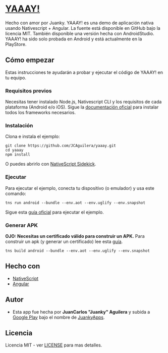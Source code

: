 # [YAAAY!](https://play.google.com/store/apps/details?id=com.juankyapps.YAAAY)

Hecho con amor por Juanky.
YAAAY! es una demo de aplicación nativa usando Nativescript + Angular.
La fuente está disponible en GitHub bajo la licencia MIT.
También disponible una versión hecha con AndroidStudio.
YAAAY! ha sido solo probada en Android y está actualmente en la PlayStore.

## Cómo empezar

Estas instrucciones te ayudarán a probar y ejecutar el código de YAAAY! en tu equipo.

### Requisitos previos

Necesitas tener instalado Node.js, Nativescript CLI y los requisitos de cada plataforma (Android e/o iOS).
Sigue la [documentación oficial](https://docs.nativescript.org/angular/start/quick-setup) para instalar todos los frameworks necesarios.

### Instalación

Clona e instala el ejemplo:

```
git clone https://github.com/JCAguilera/yaaay.git
cd yaaay
npm install
```
O puedes abrirlo con [NativeScript Sidekick](https://www.nativescript.org/nativescript-sidekick).

### Ejecutar

Para ejecutar el ejemplo, conecta tu dispositivo (o emulador) y usa este comando:
```
tns run android --bundle --env.aot --env.uglify --env.snapshot
```
Sigue esta [guía oficial](https://docs.nativescript.org/angular/tutorial/ng-chapter-1#12-running-apps) para ejecutar el ejemplo.

### Generar APK

**OJO: Necesitas un certificado válido para construir un APK.**
Para construir un apk (y generar un certificado) lee esta [guía](https://docs.nativescript.org/tooling/publishing/publishing-android-apps).
```
tns build android --bundle --env.aot --env.uglify --env.snapshot
```

## Hecho con

* [NativeScript](https://www.nativescript.org)
* [Angular](https://angular.io)

## Autor

* Esta app fue hecha por **JuanCarlos "Juanky" Aguilera** y subida a [Google Play](https://play.google.com/store/apps/details?id=com.juankyapps.YAAAY) bajo el nombre de [JuankyApps](https://juankyapps.com).

## Licencia

Licencia MIT - ver [LICENSE](LICENSE) para mas detalles.
